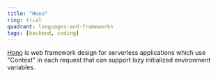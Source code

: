 ```yaml
---
title: "Hono"
ring: trial
quadrant: languages-and-frameworks
tags: [backend, coding]
---
```


[Hono](https://hono.dev/) is web framework design for serverless applications which use "Context" in each request that can support lazy initialized environment variables.
